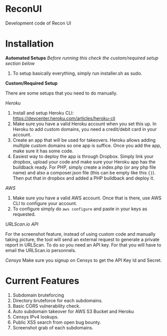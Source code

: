 # ReconUI
Development code of Recon UI


# Installation
**Automated Setups**
*Before running this check the custom/required setup section below*
1. To setup basically everything, simply run installer.sh as sudo. 

**Custom/Required Setup**

There are some setups that you need to do manually.

*Heroku*

1. Install and setup Heroku CLI: https://devcenter.heroku.com/articles/heroku-cli
2. Make sure you have a valid Heroku account when you set this up. In Heroku to add custom domains, you need a credit/debit card in your account. 
3. Create an app that will be used for takeovers. Heroku allows adding multiple custom domains so one app is suffice. Once you add the app, make sure it has some code. 
4. Easiest way to deploy the app is through Dropbox. Simply link your dropbox, upload your code and make sure your Heroku app has the buildback ready. For PHP, simply create a index.php (or any php file name) and also a composer.json file (this can be empty like this `{}`). Then put that in dropbox and added a PHP buildback and deploy it. 

*AWS*

1. Make sure you have a valid AWS account. Once that is there, use AWS CLI to configure your account. 
2. To configure simply do `aws configure` and paste in your keys as requested. 

*URLScan.io API* 

For the screenshot feature, instead of using custom code and manually taking picture, the tool will send an external request to generate a private report in URLScan. To do so you need an API key. For that you will have to email the URLScan.io personnels. 

*Censys*
Make sure you signup on Censys to get the API Key Id and Secret. 

# Current Features
1. Subdomain bruteforcing
2. Directory bruteforce for each subdomains. 
3. Basic CORS vulnerability check. 
4. Auto subdomain takeover for AWS S3 Bucket and Heroku
5. Censys IPv4 lookups. 
6. Public XSS search from open bug bounty. 
7. Screenshot grab of each subdomains. 
